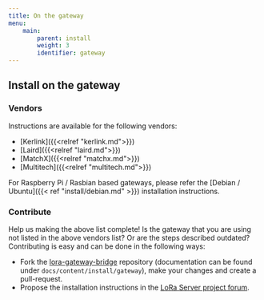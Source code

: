 ```yaml
---
title: On the gateway
menu:
    main:
        parent: install
        weight: 3
        identifier: gateway
---
```


## Install on the gateway

### Vendors

Instructions are available for the following vendors:

* [Kerlink]({{<relref "kerlink.md">}})
* [Laird]({{<relref "laird.md">}})
* [MatchX]({{<relref "matchx.md">}})
* [Multitech]({{<relref "multitech.md">}})

For Raspberry Pi / Rasbian based gateways, please refer the
[Debian / Ubuntu]({{< ref "install/debian.md" >}}) installation instructions.

### Contribute

Help us making the above list complete! Is the gateway that you are using not
listed in the above vendors list? Or are the steps described outdated?
Contributing is easy and can be done in the following ways:

* Fork the [lora-gateway-bridge](https://github.com/brocaar/lora-gateway-bridge)
  repository (documentation can be found under `docs/content/install/gateway`),
  make your changes and create a pull-request.
* Propose the installation instructions in the [LoRa Server project forum](https://forum.loraserver.io).
